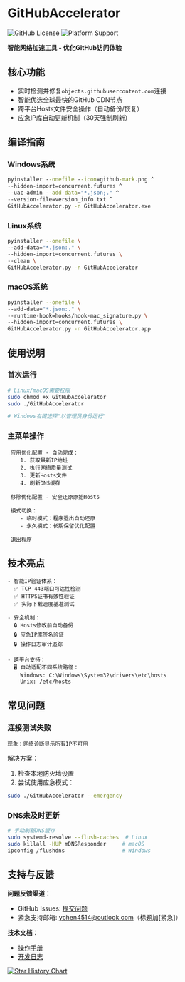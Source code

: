 # GitHubAccelerator

![GitHub License](https://img.shields.io/github/license/EveGlowLuna/GitHubAccelerator)
![Platform Support](https://img.shields.io/badge/Platform-Windows%20|%20Linux%20|%20macOS-blueviolet)

**智能网络加速工具 - 优化GitHub访问体验**

## 核心功能
- 实时检测并修复`objects.githubusercontent.com`连接
- 智能优选全球最快的GitHub CDN节点
- 跨平台Hosts文件安全操作（自动备份/恢复）
- 应急IP库自动更新机制（30天强制刷新）

## 编译指南
### Windows系统
```bat
pyinstaller --onefile --icon=github-mark.png ^
--hidden-import=concurrent.futures ^
--uac-admin --add-data="*.json;." ^
--version-file=version_info.txt ^
GitHubAccelerator.py -n GitHubAccelerator.exe
```

### Linux系统
```bash
pyinstaller --onefile \
--add-data="*.json:." \
--hidden-import=concurrent.futures \
--clean \
GitHubAccelerator.py -n GitHubAccelerator
```

### macOS系统
```bash
pyinstaller --onefile \
--add-data="*.json:." \
--runtime-hook=hooks/hook-mac_signature.py \
--hidden-import=concurrent.futures \
GitHubAccelerator.py -n GitHubAccelerator.app
```

## 使用说明
### 首次运行
```bash
# Linux/macOS需要权限
sudo chmod +x GitHubAccelerator
sudo ./GitHubAccelerator

# Windows右键选择"以管理员身份运行"
```

### 主菜单操作
```text
 应用优化配置 - 自动完成：
    1. 获取最新IP地址
    2. 执行网络质量测试
    3. 更新Hosts文件
    4. 刷新DNS缓存

 移除优化配置 - 安全还原原始Hosts

 模式切换：
    - 临时模式：程序退出自动还原
    - 永久模式：长期保留优化配置

 退出程序
 ```

## 技术亮点
```text
- 智能IP验证体系：
  ✅ TCP 443端口可达性检测
  ✅ HTTPS证书有效性验证
  ✅ 实际下载速度基准测试

- 安全机制：
  🔒 Hosts修改前自动备份
  🔒 应急IP库签名验证
  🔒 操作日志审计追踪

- 跨平台支持：
  🖥️ 自动适配不同系统路径：
    Windows: C:\Windows\System32\drivers\etc\hosts
    Unix: /etc/hosts
```

## 常见问题
### 连接测试失败
```text
现象：网络诊断显示所有IP不可用
```
解决方案：
1. 检查本地防火墙设置
2. 尝试使用应急模式：
```bash
sudo ./GitHubAccelerator --emergency
```

### DNS未及时更新
```bash
# 手动刷新DNS缓存
sudo systemd-resolve --flush-caches  # Linux
sudo killall -HUP mDNSResponder     # macOS
ipconfig /flushdns                  # Windows
```

## 支持与反馈
**问题反馈渠道**：
- GitHub Issues: [提交问题](https://github.com/EveGlowLuna/GitHubAccelerator/issues)
- 紧急支持邮箱: ychen4514@outlook.com（标题加[紧急]）

**技术文档**：
- [操作手册](docs/USERGUIDE.md)
- [开发日志](docs/CHANGELOG.md)

[![Star History Chart](https://api.star-history.com/svg?repos=EveGlowLuna/GitHubAccelerator&type=Timeline)](https://star-history.com/#EveGlowLuna/GitHubAccelerator)